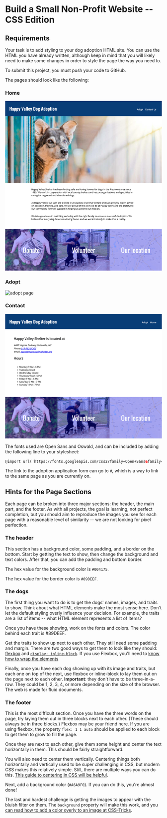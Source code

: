 # Build a Small Non-Profit Website -- CSS Edition

## Requirements

Your task is to add styling to your dog adoption HTML site. You can use the HTML you have already written, although keep in mind that you will likely need to make some changes in order to style the page the way you need to.

To submit this project, you must push your code to GitHub.

The pages should look like the following:

### Home
![home page](homepage.png)

### Adopt
![adopt page](adopt.png)

### Contact
![contact page](contact.png)

The fonts used are Open Sans and Oswald, and can be included by adding the following line to your stylesheet:

```html
@import url('https://fonts.googleapis.com/css2?family=Open+Sans&family=Oswald:wght@400;600&display=swap');
```

The link to the adoption application form can go to `#`, which is a way to link to the same page as you are currently on.

## Hints for the Page Sections

Each page can be broken into three major sections: the header, the main part, and the footer. As with all projects, the goal is learning, not perfect completion, but you should aim to reproduce the images you see for each page with a reasonable level of similarity -- we are not looking for pixel perfection.

### The header

This section has a background color, some padding, and a border on the bottom. Start by getting the text to show, then change the background and text colors. After that, you can add the padding and bottom border.

The hex value for the background color is `#004175`.

The hex value for the border color is `#89DEEF`.

### The dogs

The first thing you want to do is to get the dogs' names, images, and traits to show. Think about what HTML elements make the most sense here. Don't let the default styling overly influence your decision. For example, the traits are a list of items -- what HTML element represents a list of items?

Once you have these showing, work on the fonts and colors. The color behind each trait is #89DEEF.

Get the traits to show up next to each other. They still need some padding and margin. There are two good ways to get them to look like they should: [flexbox](https://www.freecodecamp.org/news/an-animated-guide-to-flexbox-d280cf6afc35/) and [`display: inline-block`](https://medium.com/better-programming/understanding-css-display-none-block-inline-and-inline-block-63f6510df93). If you use Flexbox, you'll need to [know how to wrap the elements](https://developer.mozilla.org/en-US/docs/Web/CSS/CSS_Flexible_Box_Layout/Basic_Concepts_of_Flexbox#Multi-line_flex_containers_with_flex-wrap)

Finally, once you have each dog showing up with its image and traits, but each one on top of the next, use flexbox or inline-block to lay them out on the page next to each other. **Important**: they don't have to be three-in-a-row. They could be 1, 2, 3, 4, or more depending on the size of the browser. The web is made for fluid documents.

### The footer

This is the most difficult section. Once you have the three words on the page, try laying them out in three blocks next to each other. (These should always be in three blocks.) Flexbox may be your friend here. If you are using flexbox, the property `flex: 1 1 auto` should be applied to each block to get them to grow to fill the page.

Once they are next to each other, give them some height and center the text horizontally in them. This should be fairly straightforward.

You will also need to center them vertically. Centering things both horizontally and vertically used to be super challenging in CSS, but modern CSS makes this relatively simple. Still, there are multiple ways you can do this. [This guide to centering in CSS will be helpful](https://moderncss.dev/complete-guide-to-centering-in-css/).

Next, add a background color (`#A6A9F0`). If you can do this, you're almost done!

The last and hardest challenge is getting the images to appear with the bluish filter on them. The `background` property will make this work, and you [can read how to add a color overly to an image at CSS-Tricks](https://css-tricks.com/tinted-images-multiple-backgrounds/).
